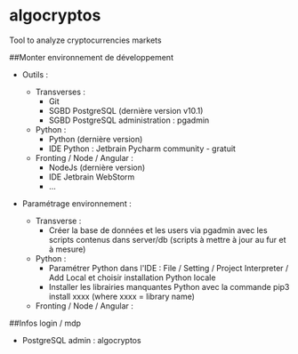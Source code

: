 # algocryptos
Tool to analyze cryptocurrencies markets

##Monter environnement de développement
- Outils :
    - Transverses :
        - Git
        - SGBD PostgreSQL (dernière version v10.1)
        - SGBD PostgreSQL administration : pgadmin
    - Python :
        - Python (dernière version)
        - IDE Python : Jetbrain Pycharm community - gratuit
    - Fronting / Node / Angular :
        - NodeJs (dernière version)
        - IDE Jetbrain WebStorm
        - ...
    
- Paramétrage environnement :
    - Transverse :
        - Créer la base de données et les users via pgadmin avec les scripts contenus dans server/db (scripts à mettre à jour au fur et à mesure)
    - Python :
        - Paramétrer Python dans l'IDE : File / Setting / Project Interpreter / Add Local et choisir installation Python locale
        - Installer les librairies manquantes Python avec la commande pip3 install xxxx (where xxxx = library name)
    - Fronting / Node / Angular :

##Infos login / mdp
- PostgreSQL admin : algocryptos